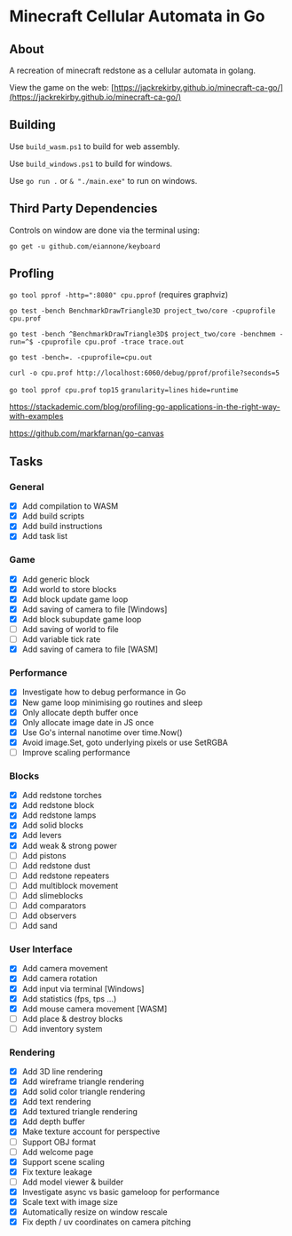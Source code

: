 # Minecraft Cellular Automata in Go

## About

A recreation of minecraft redstone as a cellular automata in golang.

View the game on the web:
[https://jackrekirby.github.io/minecraft-ca-go/](https://jackrekirby.github.io/minecraft-ca-go/)


## Building

Use `build_wasm.ps1` to build for web assembly.

Use `build_windows.ps1` to build for windows.

Use `go run .` or `& "./main.exe"` to run on windows.

## Third Party Dependencies

Controls on window are done via the terminal using:

`go get -u github.com/eiannone/keyboard`

## Profling

`go tool pprof -http=":8080" cpu.pprof` (requires graphviz)

`go test -bench BenchmarkDrawTriangle3D project_two/core -cpuprofile cpu.prof`

`go test -bench ^BenchmarkDrawTriangle3D$ project_two/core -benchmem -run=^$ -cpuprofile cpu.prof -trace trace.out`

`go test -bench=. -cpuprofile=cpu.out`

`curl -o cpu.prof http://localhost:6060/debug/pprof/profile?seconds=5`

`go tool pprof cpu.prof`
`top15` 
`granularity=lines`
`hide=runtime`

https://stackademic.com/blog/profiling-go-applications-in-the-right-way-with-examples

https://github.com/markfarnan/go-canvas

## Tasks

### General

- [x] Add compilation to WASM
- [x] Add build scripts
- [x] Add build instructions
- [x] Add task list

### Game

- [x] Add generic block
- [x] Add world to store blocks
- [x] Add block update game loop
- [x] Add saving of camera to file [Windows]
- [x] Add block subupdate game loop
- [ ] Add saving of world to file
- [ ] Add variable tick rate
- [x] Add saving of camera to file [WASM]

### Performance
- [x] Investigate how to debug performance in Go
- [x] New game loop minimising go routines and sleep
- [x] Only allocate depth buffer once
- [x] Only allocate image date in JS once
- [x] Use Go's internal nanotime over time.Now()
- [x] Avoid image.Set, goto underlying pixels or use SetRGBA
- [ ] Improve scaling performance

### Blocks

- [x] Add redstone torches
- [x] Add redstone block
- [x] Add redstone lamps
- [x] Add solid blocks
- [x] Add levers
- [x] Add weak & strong power
- [ ] Add pistons
- [ ] Add redstone dust
- [ ] Add redstone repeaters 
- [ ] Add multiblock movement
- [ ] Add slimeblocks
- [ ] Add comparators
- [ ] Add observers
- [ ] Add sand

### User Interface

- [x] Add camera movement
- [x] Add camera rotation 
- [x] Add input via terminal [Windows]
- [x] Add statistics (fps, tps ...)
- [x] Add mouse camera movement [WASM]
- [ ] Add place & destroy blocks
- [ ] Add inventory system

### Rendering

- [x] Add 3D line rendering
- [x] Add wireframe triangle rendering
- [x] Add solid color triangle rendering
- [x] Add text rendering
- [x] Add textured triangle rendering
- [x] Add depth buffer
- [x] Make texture account for perspective
- [ ] Support OBJ format
- [ ] Add welcome page
- [x] Support scene scaling
- [x] Fix texture leakage
- [ ] Add model viewer & builder
- [x] Investigate async vs basic gameloop for performance
- [x] Scale text with image size
- [x] Automatically resize on window rescale
- [x] Fix depth / uv coordinates on camera pitching